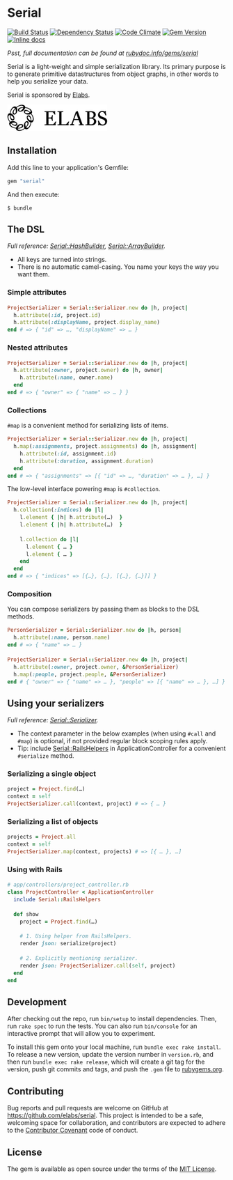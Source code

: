 # Serial

[![Build Status](https://travis-ci.org/elabs/serial.svg?branch=master)](http://travis-ci.org/elabs/serial)
[![Dependency Status](https://gemnasium.com/elabs/serial.svg)](https://gemnasium.com/elabs/serial)
[![Code Climate](https://codeclimate.com/github/elabs/serial/badges/gpa.svg)](https://codeclimate.com/github/elabs/serial)
[![Gem Version](https://badge.fury.io/rb/serial.svg)](http://badge.fury.io/rb/serial)
[![Inline docs](http://inch-ci.org/github/elabs/serial.svg?branch=master&style=shields)](http://inch-ci.org/github/elabs/serial)

*Psst, full documentation can be found at [rubydoc.info/gems/serial](http://www.rubydoc.info/gems/serial)*

Serial is a light-weight and simple serialization library. Its primary purpose is to generate primitive
datastructures from object graphs, in other words to help you serialize your data.

Serial is sponsored by [Elabs][].

[![elabs logo][]][Elabs]

[Elabs]: http://www.elabs.se/
[elabs logo]: ./elabs-logo.png?raw=true

## Installation

Add this line to your application's Gemfile:

```ruby
gem "serial"
```

And then execute:

    $ bundle

## The DSL

*Full reference: [Serial::HashBuilder](http://www.rubydoc.info/gems/serial/Serial/HashBuilder), [Serial::ArrayBuilder](http://www.rubydoc.info/gems/serial/Serial/ArrayBuilder).*

- All keys are turned into strings.
- There is no automatic camel-casing. You name your keys the way you want them.

### Simple attributes

``` ruby
ProjectSerializer = Serial::Serializer.new do |h, project|
  h.attribute(:id, project.id)
  h.attribute(:displayName, project.display_name)
end # => { "id" => …, "displayName" => … }
```

### Nested attributes

``` ruby
ProjectSerializer = Serial::Serializer.new do |h, project|
  h.attribute(:owner, project.owner) do |h, owner|
    h.attribute(:name, owner.name)
  end
end # => { "owner" => { "name" => … } }
```

### Collections

`#map` is a convenient method for serializing lists of items.

``` ruby
ProjectSerializer = Serial::Serializer.new do |h, project|
  h.map(:assignments, project.assignments) do |h, assignment|
    h.attribute(:id, assignment.id)
    h.attribute(:duration, assignment.duration)
  end
end # => { "assignments" => [{ "id" => …, "duration" => … }, …] }
```

The low-level interface powering `#map` is `#collection`.

``` ruby
ProjectSerializer = Serial::Serializer.new do |h, project|
  h.collection(:indices) do |l|
    l.element { |h| h.attribute(…)  }
    l.element { |h| h.attribute(…)  }

    l.collection do |l|
      l.element { … }
      l.element { … }
    end
  end
end # => { "indices" => [{…}, {…}, [{…}, {…}]] }
```

### Composition

You can compose serializers by passing them as blocks to the DSL methods.

``` ruby
PersonSerializer = Serial::Serializer.new do |h, person|
  h.attribute(:name, person.name)
end # => { "name" => … }

ProjectSerializer = Serial::Serializer.new do |h, project|
  h.attribute(:owner, project.owner, &PersonSerializer)
  h.map(:people, project.people, &PersonSerializer)
end # { "owner" => { "name" => … }, "people" => [{ "name" => … }, …] }
```

## Using your serializers

*Full reference: [Serial::Serializer](http://www.rubydoc.info/gems/serial/Serial/Serializer).*

- The context parameter in the below examples (when using `#call` and `#map`) is optional, if not provided regular block scoping rules apply.
- Tip: include [Serial::RailsHelpers](http://www.rubydoc.info/gems/serial/Serial/RailsHelpers) in ApplicationController for a convenient `#serialize` method.

### Serializing a single object

``` ruby
project = Project.find(…)
context = self
ProjectSerializer.call(context, project) # => { … }
```

### Serializing a list of objects

``` ruby
projects = Project.all
context = self
ProjectSerializer.map(context, projects) # => [{ … }, …]
```

### Using with Rails

``` ruby
# app/controllers/project_controller.rb
class ProjectController < ApplicationController
  include Serial::RailsHelpers

  def show
    project = Project.find(…)

    # 1. Using helper from RailsHelpers.
    render json: serialize(project)

    # 2. Explicitly mentioning serializer.
    render json: ProjectSerializer.call(self, project)
  end
end
```

## Development

After checking out the repo, run `bin/setup` to install dependencies. Then, run
`rake spec` to run the tests. You can also run `bin/console` for an interactive
prompt that will allow you to experiment.

To install this gem onto your local machine, run `bundle exec rake install`. To
release a new version, update the version number in `version.rb`, and then run
`bundle exec rake release`, which will create a git tag for the version, push
git commits and tags, and push the `.gem` file to [rubygems.org](https://rubygems.org).

## Contributing

Bug reports and pull requests are welcome on GitHub at
https://github.com/elabs/serial. This project is intended to be a safe,
welcoming space for collaboration, and contributors are expected to adhere to
the [Contributor Covenant](contributor-covenant.org) code of conduct.

## License

The gem is available as open source under the terms of the
[MIT License](http://opensource.org/licenses/MIT).

